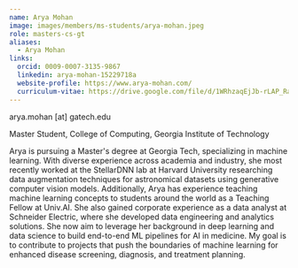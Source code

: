 ```yaml
---
name: Arya Mohan
image: images/members/ms-students/arya-mohan.jpeg
role: masters-cs-gt
aliases:
  - Arya Mohan
links:
  orcid: 0009-0007-3135-9867
  linkedin: arya-mohan-15229718a
  website-profile: https://www.arya-mohan.com/
  curriculum-vitae: https://drive.google.com/file/d/1WRhzaqEjJb-rLAP_RakcftCTuvpDGpri/view
---
```


arya.mohan [at] gatech.edu

Master Student, College of Computing, Georgia Institute of Technology

<!-- [Curriculum_Vitae](https://drive.google.com/file/d/1WRhzaqEjJb-rLAP_RakcftCTuvpDGpri/view) -->

Arya is pursuing a Master's degree at Georgia Tech, specializing in machine learning. With diverse experience across academia and industry, she most recently worked at the StellarDNN lab at Harvard University researching data augmentation techniques for astronomical datasets using generative computer vision models. Additionally, Arya has experience teaching machine learning concepts to students around the world as a Teaching Fellow at Univ.AI. She also gained corporate experience as a data analyst at Schneider Electric, where she developed data engineering and analytics solutions.
She now aim to leverage her background in deep learning and data science to build end-to-end ML pipelines for AI in medicine. My goal is to contribute to projects that push the boundaries of machine learning for enhanced disease screening, diagnosis, and treatment planning.
